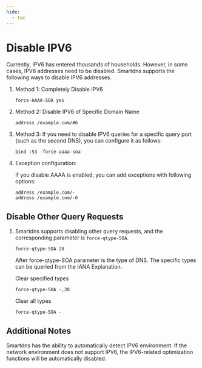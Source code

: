 ```yaml
---
hide:
  - toc
---
```


# Disable IPV6

Currently, IPV6 has entered thousands of households. However, in some cases, IPV6 addresses need to be disabled. Smartdns supports the following ways to disable IPV6 addresses.

1. Method 1: Completely Disable IPV6

    ```shell
    force-AAAA-SOA yes
    ```

1. Method 2: Disable IPV6 of Specific Domain Name

    ```shell
    address /example.com/#6
    ```

1. Method 3: If you need to disable IPV6 queries for a specific query port (such as the second DNS), you can configure it as follows:

    ```shell
    bind :53 -force-aaaa-soa
    ```

1. Exception configuration:

    If you disable AAAA is enabled, you can add exceptions with following options:

    ```shell
    address /example.com/-
    address /example.com/-6
    ```

## Disable Other Query Requests

1. Smartdns supports disabling other query requests, and the corresponding parameter is `force-qtype-SOA`.

    ```shell
    force-qtype-SOA 28
    ```

    After force-qtype-SOA parameter is the type of DNS. The specific types can be queried from the IANA Explanation.

    Clear specified types

    ```
    force-qtype-SOA -,28
    ```

    Clear all types

    ```
    force-qtype-SOA -
    ```

## Additional Notes

Smartdns has the ability to automatically detect IPV6 environment. If the network environment does not support IPV6, the IPV6-related optimization functions will be automatically disabled.